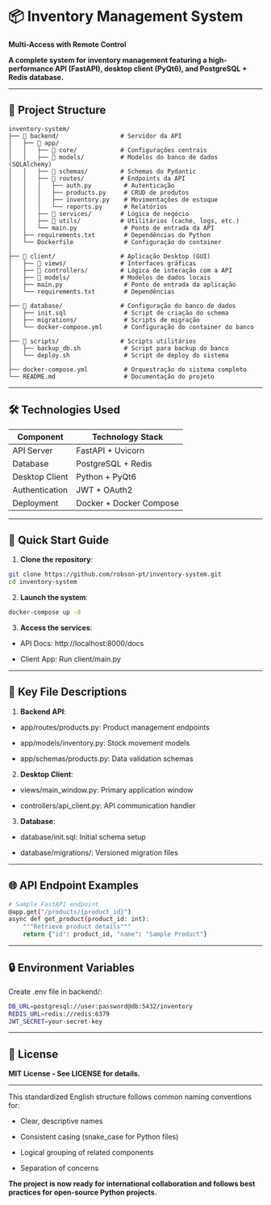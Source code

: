 # 📦 Inventory Management System
 **Multi-Access with Remote Control**

**A complete system for inventory management featuring a high-performance API (FastAPI), desktop client (PyQt6), and PostgreSQL + Redis database.**

---

## 📂 Project Structure
```
inventory-system/  
├── 📁 backend/                 # Servidor da API
│   ├── 📁 app/
│   │   ├── 📁 core/            # Configurações centrais
│   │   ├── 📁 models/          # Modelos do banco de dados (SQLAlchemy)
│   │   ├── 📁 schemas/         # Schemas do Pydantic
│   │   ├── 📁 routes/          # Endpoints da API
│   │   │   ├── auth.py         # Autenticação
│   │   │   ├── products.py     # CRUD de produtos
│   │   │   ├── inventory.py    # Movimentações de estoque
│   │   │   └── reports.py      # Relatórios
│   │   ├── 📁 services/        # Lógica de negócio
│   │   ├── 📁 utils/           # Utilitários (cache, logs, etc.)
│   │   └── main.py             # Ponto de entrada da API
│   ├── requirements.txt        # Dependências do Python
│   └── Dockerfile              # Configuração do container
│
├── 📁 client/                  # Aplicação Desktop (GUI)
│   ├── 📁 views/               # Interfaces gráficas
│   ├── 📁 controllers/         # Lógica de interação com a API
│   ├── 📁 models/              # Modelos de dados locais
│   ├── main.py                 # Ponto de entrada da aplicação
│   └── requirements.txt        # Dependências
│
├── 📁 database/                # Configuração do banco de dados
│   ├── init.sql                # Script de criação do schema
│   ├── migrations/             # Scripts de migração
│   └── docker-compose.yml      # Configuração do container do banco
│
├── 📁 scripts/                 # Scripts utilitários
│   ├── backup_db.sh            # Script para backup do banco
│   └── deploy.sh               # Script de deploy do sistema
│
├── docker-compose.yml          # Orquestração do sistema completo
└── README.md                   # Documentação do projeto
```

---

## 🛠️ Technologies Used

| Component          | Technology Stack       |
|--------------------|------------------------|
| API Server         | FastAPI + Uvicorn      |
| Database           | PostgreSQL + Redis     |
| Desktop Client     | Python + PyQt6         |
| Authentication     | JWT + OAuth2           |
| Deployment         | Docker + Docker Compose|

---

## 🚀 Quick Start Guide

1. **Clone the repository**:
```bash
git clone https://github.com/robson-pt/inventory-system.git
cd inventory-system 
```

2. **Launch the system**:
```bash
docker-compose up -d
```

3. **Access the services**:

- API Docs: http://localhost:8000/docs

- Client App: Run client/main.py

---

## 📝 Key File Descriptions
1. **Backend API**:

* app/routes/products.py: Product management endpoints

* app/models/inventory.py: Stock movement models

* app/schemas/products.py: Data validation schemas

2. **Desktop Client**:

* views/main_window.py: Primary application window

* controllers/api_client.py: API communication handler

3. **Database**:

* database/init.sql: Initial schema setup

* database/migrations/: Versioned migration files
---
## 🌐 API Endpoint Examples
``` bash
# Sample FastAPI endpoint
@app.get("/products/{product_id}")
async def get_product(product_id: int):
    """Retrieve product details"""
    return {"id": product_id, "name": "Sample Product"}
```
---
## 🔒 Environment Variables
Create .env file in backend/:
``` bash
DB_URL=postgresql://user:password@db:5432/inventory
REDIS_URL=redis://redis:6379
JWT_SECRET=your-secret-key
```
---
## 📜 License
**MIT License - See LICENSE for details.**

---

This standardized English structure follows common naming conventions for:
* Clear, descriptive names

* Consistent casing (snake_case for Python files)

* Logical grouping of related components

* Separation of concerns


**The project is now ready for international collaboration and follows best practices for open-source Python projects.**